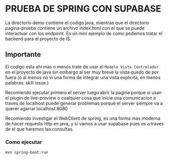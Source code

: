 # PRUEBA DE SPRING CON SUPABASE

La directorio demo contiene el codigo java, mientras que el directorio pagina-prueba contiene un archivo index.html con el que se puede interactuar con los endpoint. Es un mini ejemplo de como podemos tratar el backend para el proyecto de IS.

## Importante

El codigo esta ahi mas o menos trate de usar el `Modelo Vista Controlador` en el proyecto de java sin embargo al ser muy breve la vista quedo de por fuera (o al menos no vi una forma de integrar una vista explicita, en menos palabras: skill issue.)

Recomiendo ejecutar primero el server luego abrir la pagina porque si usan el plugin de live-preview o cualquier cosa que inicie una comunicacion a traves de localhost puede generar problemas porque el server siempre va a querer agarrar localhost:8080

Recomiendo investigar el WebClient de spring, es una forma mas moderna de hacer requests http en java, y si vamos a usar supabase pues es a traves de el que haremos las consultas.

### Como ejecutar

```bash
mvn spring-boot:run
```
